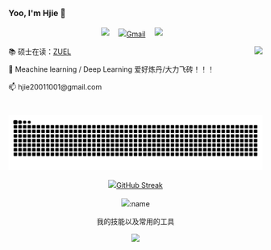### Yoo, I'm Hjie 👋
<!-- profile logo 个人资料徽标 -->
<div align="center">
    <a href="https://www.cnblogs.com/Big-Yellow"><img src="https://img.shields.io/badge/cnblog-cnblog博客-blue" /></a>&emsp;
<!--     <a href="mailto:hjie20011001@gmail.com" target="blank"><img align="center" src="https://raw.githubusercontent.com/BEPb/BEPb/master/assets/gmail.svg" alt="Gmail" height="30" width="30" /></a>&emsp; -->
    <a href="mailto:hjie20011001@gmail.com" target="blank"><img align="center" src="https://skillicons.dev/icons?i=gmail&theme=light" alt="Gmail" height="30" width="30" /></a>&emsp;
    <a href="https://hjiezero.github.io/"><img src="https://img.shields.io/badge/github.io-github.io博客-yellow" /></a>&emsp;
<!--     <a href="https://space.bilibili.com/23473180/"><img src="https://img.shields.io/badge/Bilibili-B站-ff69b4" /></a>&emsp; -->
<!--     <a href="https://blog.csdn.net/qq_35578171/"><img src="https://img.shields.io/badge/CSDN-论坛-c32136" /></a>&emsp; -->
<!--     <a href="https://www.zhihu.com/people/zhjunqiu"><img src="https://img.shields.io/badge/Zhihu-知乎-blue" /></a>&emsp; -->
    <!-- visitor statistics logo 访问量统计徽标 -->
<!--     <img src="https://komarev.com/ghpvc/?username=Lorin-github&label=Views&color=0e75b6&style=flat" alt="访问量统计" /> -->
  </div>
  
<div> 
<img align="right" height="137px" src="https://github-readme-stats.vercel.app/api?username=shangxiaaabb&hide_title=true&hide_border=true&show_icons=true&line_height=25&text_color=000&bg_color=e9f7e9&icon_color=000&theme=graywhite" />
<div style="flex: 1;">

<body style="line-height: 1.5;">
    <p>📚 硕士在读：<a href="http://english.zuel.edu.cn/">ZUEL</a></p>
    <p>🎊 Meachine learning / Deep Learning 爱好炼丹/大力飞砖！！！</p>
    <p>📫 hjie20011001@gmail.com</p>
</body>

<div align="center"><img src="https://github.com/shangxiaaabb/shangxiaaabb/blob/output/github-contribution-grid-snake.svg" style="zoom:100%;"/></div>

<div align="center">

<a href="https://git.io/streak-stats"><img src="https://streak-stats.demolab.com?user=shangxiaaabb" alt="GitHub Streak" /></a>

<a><img align="center" src="https://count.getloli.com/get/@shangxiaaabb?theme=gelbooru-h" alt=":name" /></a>
<p> 我的技能以及常用的工具 </p>
<a><img src=https://skillicons.dev/icons?i=python,vscode,git,linux,pytorch,raspberrypi&theme=light> </a>
</div>

</div>
